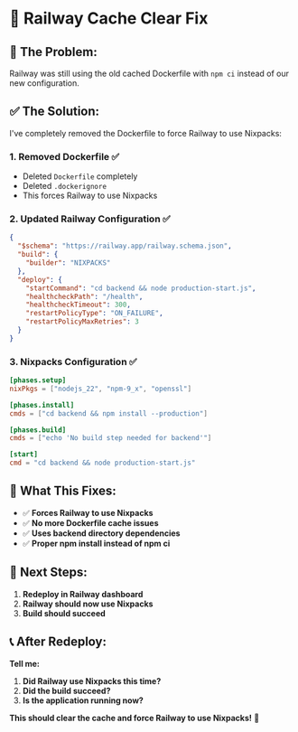 # 🔧 Railway Cache Clear Fix

## 🚨 **The Problem:**
Railway was still using the old cached Dockerfile with `npm ci` instead of our new configuration.

## ✅ **The Solution:**
I've completely removed the Dockerfile to force Railway to use Nixpacks:

### **1. Removed Dockerfile** ✅
- Deleted `Dockerfile` completely
- Deleted `.dockerignore`
- This forces Railway to use Nixpacks

### **2. Updated Railway Configuration** ✅
```json
{
  "$schema": "https://railway.app/railway.schema.json",
  "build": {
    "builder": "NIXPACKS"
  },
  "deploy": {
    "startCommand": "cd backend && node production-start.js",
    "healthcheckPath": "/health",
    "healthcheckTimeout": 300,
    "restartPolicyType": "ON_FAILURE",
    "restartPolicyMaxRetries": 3
  }
}
```

### **3. Nixpacks Configuration** ✅
```toml
[phases.setup]
nixPkgs = ["nodejs_22", "npm-9_x", "openssl"]

[phases.install]
cmds = ["cd backend && npm install --production"]

[phases.build]
cmds = ["echo 'No build step needed for backend'"]

[start]
cmd = "cd backend && node production-start.js"
```

## 🎯 **What This Fixes:**

- ✅ **Forces Railway to use Nixpacks**
- ✅ **No more Dockerfile cache issues**
- ✅ **Uses backend directory dependencies**
- ✅ **Proper npm install instead of npm ci**

## 🚀 **Next Steps:**

1. **Redeploy in Railway dashboard**
2. **Railway should now use Nixpacks**
3. **Build should succeed**

## 📞 **After Redeploy:**

**Tell me:**
1. **Did Railway use Nixpacks this time?**
2. **Did the build succeed?**
3. **Is the application running now?**

**This should clear the cache and force Railway to use Nixpacks!** 🎉
